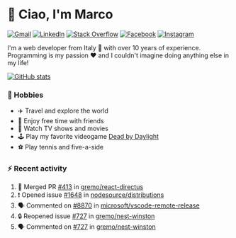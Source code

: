 # 👋 Ciao, I'm Marco

[![Gmail](https://img.shields.io/badge/Gmail-%23BB001B?style=flat-square&logo=gmail&logoColor=white)](mailto:gremo1982@gmail.com)
[![LinkedIn](https://img.shields.io/badge/LinkedIn-%230e76a8?style=flat-square&logo=linkedin)](https://www.linkedin.com/in/marco-polichetti)
[![Stack Overflow](https://img.shields.io/stackexchange/stackoverflow/r/220180?style=flat&logo=stackoverflow&label=Stack%20Overflow&color=%23F47F24)](https://stackoverflow.com/users/220180)
[![Facebook](https://img.shields.io/badge/-Facebook-%234267B2?style=flat-square&logo=facebook&logoColor=white)](https://www.facebook.com/marco.poliketti)
[![Instagram](https://img.shields.io/badge/-Instagram-%23C13584?style=flat-square&logo=instagram&logoColor=white)](https://www.instagram.com/marco.gremo)

I'm a web developer from Italy 🍕 with over 10 years of experience. Programming is my passion ❤️ and I couldn't imagine doing anything else in my life!

[![GitHub stats](https://github-readme-stats.vercel.app/api?username=gremo&show_icons=true&rank_icon=github&theme=transparent)](https://github.com/anuraghazra/github-readme-stats)

### 📅 Hobbies

- ✈️ Travel and explore the world
- 🍻 Enjoy free time with friends
- 🎥 Watch TV shows and movies
- 🕹️ Play my favorite videogame [Dead by Daylight](https://deadbydaylight.com)
- ⚽ Play tennis and five-a-side

### ⚡ Recent activity

<!--START_SECTION:activity-->
1. 🎉 Merged PR [#413](https://github.com/gremo/react-directus/pull/413) in [gremo/react-directus](https://github.com/gremo/react-directus)
2. ❗ Opened issue [#1648](https://github.com/nodesource/distributions/issues/1648) in [nodesource/distributions](https://github.com/nodesource/distributions)
3. 🗣 Commented on [#8870](https://github.com/microsoft/vscode-remote-release/issues/8870#issuecomment-1705568303) in [microsoft/vscode-remote-release](https://github.com/microsoft/vscode-remote-release)
4. 🔒 Reopened issue [#727](https://github.com/gremo/nest-winston/issues/727) in [gremo/nest-winston](https://github.com/gremo/nest-winston)
5. 🗣 Commented on [#727](https://github.com/gremo/nest-winston/issues/727#issuecomment-1691972542) in [gremo/nest-winston](https://github.com/gremo/nest-winston)
<!--END_SECTION:activity-->
